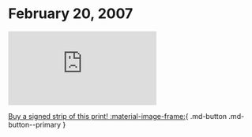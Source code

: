 # February 20, 2007

![](https://www.achewood.com/comic.php?date=02202007)

[Buy a signed strip of this print! :material-image-frame:](https://achewood-holiday-pop-up.myshopify.com/products/strip#02202007){ .md-button .md-button--primary }
